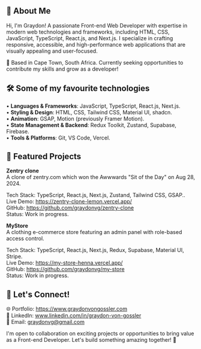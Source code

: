 ## 🚀 About Me
Hi, I'm Graydon! A passionate Front-end Web Developer with expertise in modern web technologies and frameworks, including HTML, CSS, JavaScript, TypeScript, React.js, and Next.js. I specialize in crafting responsive, accessible, and high-performance web applications that are visually appealing and user-focused.

📍 Based in Cape Town, South Africa. Currently seeking opportunities to contribute my skills and grow as a developer!

## 🛠️ Some of my favourite technologies
•	**Languages & Frameworks**: JavaScript, TypeScript, React.js, Next.js.  
•	**Styling & Design**: HTML, CSS, Tailwind CSS, Material UI, shadcn.  
•	**Animation**: GSAP, Motion (previously Framer Motion).    
•	**State Management & Backend**: Redux Toolkit, Zustand, Supabase, Firebase.  
•	**Tools & Platforms**: Git, VS Code, Vercel.  

## 🌟 Featured Projects
**Zentry clone**  
A clone of zentry.com which won the Awwwards "Sit of the Day" on Aug 28, 2024.

Tech Stack: TypeScript, React.js, Next.js, Zustand, Tailwind CSS, GSAP..   
Live Demo: https://zentry-clone-lemon.vercel.app/  
GitHub: https://github.com/graydonvg/zentry-clone  
Status: Work in progress.

**MyStore**  
A clothing e-commerce store featuring an admin panel with role-based access control. 

Tech Stack: TypeScript, React.js, Next.js, Redux, Supabase, Material UI, Stripe.   
Live Demo: https://my-store-henna.vercel.app/  
GitHub: https://github.com/graydonvg/my-store  
Status: Work in progress.

## 💌 Let's Connect!
🌐 Portfolio: https://www.graydonvongossler.com  
💼 LinkedIn: www.linkedin.com/in/graydon-von-gossler  
📧 Email: graydonvg@gmail.com  

I'm open to collaboration on exciting projects or opportunities to bring value as a Front-end Developer. Let's build something amazing together! 🚀
